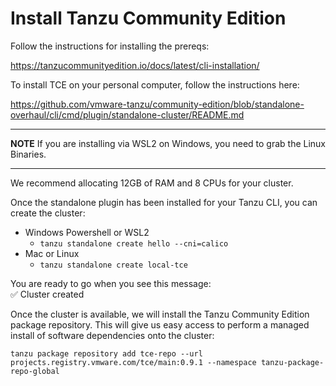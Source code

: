 # Install Tanzu Community Edition

Follow the instructions for installing the prereqs:

https://tanzucommunityedition.io/docs/latest/cli-installation/

To install TCE on your personal computer, follow the instructions here: 

https://github.com/vmware-tanzu/community-edition/blob/standalone-overhaul/cli/cmd/plugin/standalone-cluster/README.md

---

**NOTE**
If you are installing via WSL2 on Windows, you need to grab the Linux Binaries.

---

We recommend allocating 12GB of RAM and 8 CPUs for your cluster.

Once the standalone plugin has been installed for your Tanzu CLI, you can create the cluster:

* Windows Powershell or WSL2
  * `tanzu standalone create hello --cni=calico`
* Mac or Linux
  * `tanzu standalone create local-tce`

You are ready to go when you see this message: <br>
✅ Cluster created

Once the cluster is available, we will install the Tanzu Community Edition package repository. This will give us easy access to perform a managed install of software dependencies onto the cluster:

`tanzu package repository add tce-repo --url projects.registry.vmware.com/tce/main:0.9.1 --namespace tanzu-package-repo-global`
